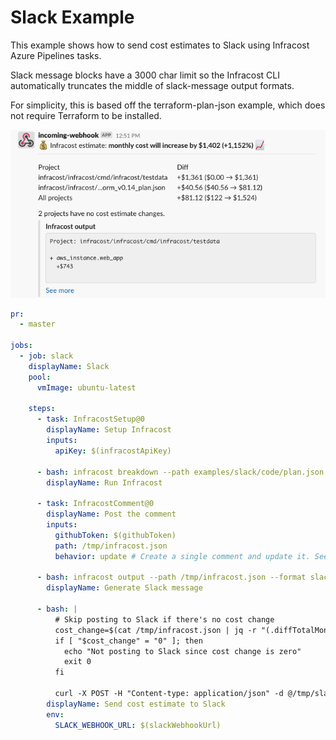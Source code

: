 # Slack Example

This example shows how to send cost estimates to Slack using Infracost Azure Pipelines tasks.

Slack message blocks have a 3000 char limit so the Infracost CLI automatically truncates the middle of slack-message output formats.

For simplicity, this is based off the terraform-plan-json example, which does not require Terraform to be installed.

<img src=".github/assets/slack-message.png" alt="Example screenshot" />

[//]: <> (BEGIN EXAMPLE)
```yml
pr:
  - master

jobs:
  - job: slack
    displayName: Slack
    pool:
      vmImage: ubuntu-latest

    steps:
      - task: InfracostSetup@0
        displayName: Setup Infracost
        inputs:
          apiKey: $(infracostApiKey)

      - bash: infracost breakdown --path examples/slack/code/plan.json --format json --out-file /tmp/infracost.json
        displayName: Run Infracost

      - task: InfracostComment@0
        displayName: Post the comment
        inputs:
          githubToken: $(githubToken)
          path: /tmp/infracost.json
          behavior: update # Create a single comment and update it. See https://github.com/infracost/actions/tree/master/overview.md#infracostcomment-task for other options

      - bash: infracost output --path /tmp/infracost.json --format slack-message --show-skipped --out-file /tmp/slack-message.json
        displayName: Generate Slack message

      - bash: |
          # Skip posting to Slack if there's no cost change
          cost_change=$(cat /tmp/infracost.json | jq -r "(.diffTotalMonthlyCost // 0) | tonumber")
          if [ "$cost_change" = "0" ]; then
            echo "Not posting to Slack since cost change is zero"
            exit 0
          fi

          curl -X POST -H "Content-type: application/json" -d @/tmp/slack-message.json $SLACK_WEBHOOK_URL
        displayName: Send cost estimate to Slack
        env:
          SLACK_WEBHOOK_URL: $(slackWebhookUrl)
```
[//]: <> (END EXAMPLE)
